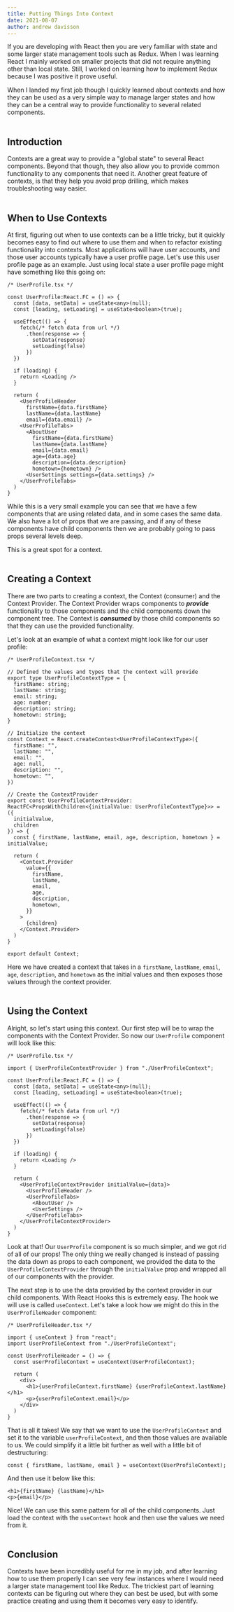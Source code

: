 ```yaml
---
title: Putting Things Into Context
date: 2021-08-07
author: andrew davisson
---
```


If you are developing with React then you are very familiar with state and some larger state management tools such as Redux. When I was learning React I mainly worked on smaller projects that did not require anything other than local state. Still, I worked on learning how to implement Redux because I was positive it prove useful.

When I landed my first job though I quickly learned about contexts and how they can be used as a very simple way to manage larger states and how they can be a central way to provide functionality to several related components.
<br><br>

## Introduction

Contexts are a great way to provide a "global state" to several React components. Beyond that though, they also allow you to provide common functionality to any components that need it. Another great feature of contexts, is that they help you avoid prop drilling, which makes troubleshooting way easier.
<br><br>

## When to Use Contexts

At first, figuring out when to use contexts can be a little tricky, but it quickly becomes easy to find out where to use them and when to refactor existing functionality into contexts. Most applications will have user accounts, and those user accounts typically have a user profile page. Let's use this user profile page as an example. Just using local state a user profile page might have something like this going on:

    /* UserProfile.tsx */

    const UserProfile:React.FC = () => {
      const [data, setData] = useState<any>(null);
      const [loading, setLoading] = useState<boolean>(true);

      useEffect(() => {
        fetch(/* fetch data from url */)
          .then(response => {
            setData(response)
            setLoading(false)
          })
      })

      if (loading) {
        return <Loading />
      }

      return (
        <UserProfileHeader
          firstName={data.firstName}
          lastName={data.lastName}
          email={data.email} />
        <UserProfileTabs>
          <AboutUser
            firstName={data.firstName}
            lastName={data.lastName}
            email={data.email}
            age={data.age}
            description={data.description}
            hometown={hometown} />
          <UserSettings settings={data.settings} />
        </UserProfileTabs>
      )
    }

While this is a very small example you can see that we have a few components that are using related data, and in some cases the same data. We also have a lot of props that we are passing, and if any of these components have child components then we are probably going to pass props several levels deep.

This is a great spot for a context.
<br><br>

## Creating a Context

There are two parts to creating a context, the Context (consumer) and the Context Provider. The Context Provider wraps components to **_provide_** functionality to those components and the child components down the component tree. The Context is **_consumed_** by those child components so that they can use the provided functionality.

Let's look at an example of what a context might look like for our user profile:

    /* UserProfileContext.tsx */

    // Defined the values and types that the context will provide
    export type UserProfileContextType = {
      firstName: string;
      lastName: string;
      email: string;
      age: number;
      description: string;
      hometown: string;
    }

    // Initialize the context
    const Context = React.createContext<UserProfileContextType>({
      firstName: "",
      lastName: "",
      email: "",
      age: null,
      description: "",
      hometown: "",
    })

    // Create the ContextProvider
    export const UserProfileContextProvider: ReactFC<PropsWithChildren<{initialValue: UserProfileContextType}>> = ({
      initialValue,
      children
    }) => {
      const { firstName, lastName, email, age, description, hometown } = initialValue;

      return (
        <Context.Provider
          value={{
            firstName,
            lastName,
            email,
            age,
            description,
            hometown,
          }}
        >
          {children}
        </Context.Provider>
      )
    }

    export default Context;

Here we have created a context that takes in a `firstName`, `lastName`, `email`, `age`, `description`, and `hometown` as the initial values and then exposes those values through the context provider.
<br><br>

## Using the Context

Alright, so let's start using this context. Our first step will be to wrap the components with the Context Provider. So now our `UserProfile` component will look like this:

    /* UserProfile.tsx */

    import { UserProfileContextProvider } from "./UserProfileContext";

    const UserProfile:React.FC = () => {
      const [data, setData] = useState<any>(null);
      const [loading, setLoading] = useState<boolean>(true);

      useEffect(() => {
        fetch(/* fetch data from url */)
          .then(response => {
            setData(response)
            setLoading(false)
          })
      })

      if (loading) {
        return <Loading />
      }

      return (
        <UserProfileContextProvider initialValue={data}>
          <UserProfileHeader />
          <UserProfileTabs>
            <AboutUser />
            <UserSettings />
          </UserProfileTabs>
        </UserProfileContextProvider>
      )
    }

Look at that! Our `UserProfile` component is so much simpler, and we got rid of all of our props! The only thing we really changed is instead of passing the data down as props to each component, we provided the data to the `UserProfileContextProvider` through the `initialValue` prop and wrapped all of our components with the provider.

The next step is to use the data provided by the context provider in our child components. With React Hooks this is extremely easy. The hook we will use is called `useContext`. Let's take a look how we might do this in the `UserProfileHeader` component:

    /* UserProfileHeader.tsx */

    import { useContext } from "react";
    import UserProfileContext from "./UserProfileContext";

    const UserProfileHeader = () => {
      const userProfileContext = useContext(UserProfileContext);

      return (
        <div>
          <h1>{userProfileContext.firstName} {userProfileContext.lastName}</h1>
          <p>{userProfileContext.email}</p>
        </div>
      )
    }

That is all it takes! We say that we want to use the `UserProfileContext` and set it to the variable `userProfileContext`, and then those values are available to us. We could simplify it a little bit further as well with a little bit of destructuring:

    const { firstName, lastName, email } = useContext(UserProfileContext);

And then use it below like this:

    <h1>{firstName} {lastName}</h1>
    <p>{email}</p>

Nice! We can use this same pattern for all of the child components. Just load the context with the `useContext` hook and then use the values we need from it.
<br><br>

## Conclusion

Contexts have been incredibly useful for me in my job, and after learning how to use them properly I can see very few instances where I would need a larger state management tool like Redux. The trickiest part of learning contexts can be figuring out where they can best be used, but with some practice creating and using them it becomes very easy to identify.
